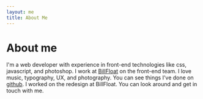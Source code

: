 ```yaml
---
layout: me
title: About Me
---
```


# About me

I'm a web developer with experience in front-end technologies like css, 
javascript, and photoshop. I work at
[BillFloat](http://BillFloat.com) on the front-end team. I love
music, typography, UX, and photography. You can see things I've done on
[github](http://git.io/usmanity). I worked on the redesign at BillFloat.
You can look around and get in touch with me.
